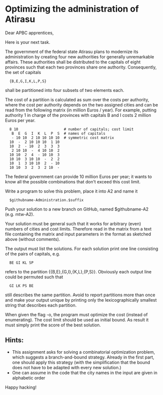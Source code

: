 # Optimizing the administration of Atirasu

Dear APBC apprentices,

Here is your next task.

The government of the federal state Atirasu plans to modernize its administration by creating four new authorities for generally unremarkable affairs. These authorities shall be distributed to the capitals of eight provinces such that each two provinces share one authority. Consequently, the set of capitals

```
  {B,E,G,I,K,L,P,S}
```

shall be partitioned into four subsets of two elements each.

The cost of a partition is calculated as sum over the costs per
authority, where the cost per authority depends on the two assigned
cities and can be read from the following matrix (in million Euros /
year). For example, putting authority 1 in charge of the provinces
with capitals B and I costs 2 million Euros per year.

```
  8 10                     # number of capitals; cost limit
   B  E  G  I  K  L  P  S  # names of capitals
   - 10 10  2 10 10 10 10  # symmetric cost matrix
  10  -  2 10 10 10  1 10
  10  2  - 10  2  3  3  3
   2 10 10  -  4 10 10  2
  10 10  2  4  - 10 10  3
  10 10  3 10 10  -  2  2
  10  1  3 10 10  2  - 10
  10 10  3  2  3  2 10  -
```

The federal government can provide 10 million Euros per year; it wants to
know all the possible combinations that don't exceed this cost limit.

Write a program to solve this problem, place it into A2 and name it

```
  $githubname-Administration.$suffix
```

Push your solution to a new branch on GitHub, named $githubname-A2 (e.g. mtw-A2).

Your solution must be general such that it works for arbitrary (even)
numbers of cities and cost limits. Therefore read in the matrix from a
text file containing the matrix and input parameters in the format as
sketched above (without comments).

The output must list the solutions. For each solution print one line
consisting of the pairs of capitals, e.g.
```
  BE GI KL SP
```

refers to the partition {{B,E},{G,I},{K,L},{P,S}}. Obviously each
output line could be permuted such that

```
  GI LK PS BE
```

still describes the same partition. Avoid to report partitions more
than once and make your output unique by printing only the
lexicographically smallest string that describes each partition.

When given the flag -o, the program must optimize the cost (instead
of enumerating). The cost limit should be used as initial bound. As
result it must simply print the score of the best solution.


Hints:
------

* This assignment asks for solving a combinatorial optimization
  problem, which suggests a branch-and-bound strategy. Already in the
  first part, one should apply this strategy (with the simplification
  that the bound does not have to be adapted with every new solution.)
* One can assume in the code that the city names in the input are
  given in alphabetic order

Happy hacking!
